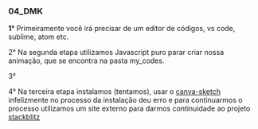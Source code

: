 ### 04_DMK

<strong>1°</strong> Primeiramente você irá precisar de um editor de códigos, vs code, sublime, atom etc. <p>
2° Na segunda etapa utilizamos Javascript puro parar criar nossa animação, que se encontra na pasta my_codes.<p>
3°<p>
4° Na terceira etapa instalamos (tentamos), usar o [canva-sketch](https://github.com/mattdesl/canvas-sketch) infelizmente no processo da instalação deu erro e para continuarmos o processo utilizamos um site externo para darmos continuidade ao projeto [stackblitz](https://stackblitz.com/edit/js-pqhnob)
